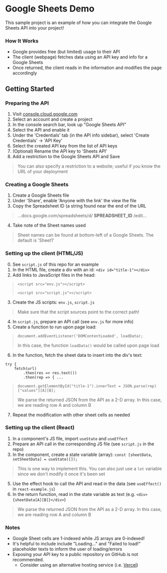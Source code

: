 # Google Sheets Demo
This sample project is an example of how you can integrate the Google Sheets API into your project! 

### How It Works
* Google provides free (but limited) usage to their API
* The client (webpage) fetches data using an API key and info for a Google Sheets
* Once returned, the client reads in the information and modifies the page accordingly

## Getting Started

### Preparing the API
1) Visit [console.cloud.google.com](http://console.cloud.google.com)
2) Select an account and create a project
3) In the console search bar, look up "Google Sheets API"
4) Select the API and enable it
5) Under the 'Credentials' tab (in the API info sidebar), select 'Create Credentials' -> 'API Key'
6) Select the created API key from the list of API keys
7) (Optional) Rename the API key to 'Sheets API'
8) Add a restriction to the Google Sheets API and Save
> You can also specify a restriction to a website; useful if you know the URL of your deployment

### Creating a Google Sheets
1) Create a Google Sheets file
2) Under 'Share', enable 'Anyone with the link' the view the file
3) Copy the Spreadsheet ID (a string found near the end of the URL
> ...docs.google.com/spreadsheets/d/ <b>SPREADSHEET_ID</b> /edit...
4) Take note of the Sheet names used
> Sheet names can be found at bottom-left of a Google Sheets. The default is 'Sheet1'

### Setting up the client (HTML/JS)
0) See ``script.js`` of this repo for an example
1) In the HTML file, create a div with an id: ``<div id="title-1"></div>``
2) Add links to JavaScript files in the head: 
> ``<script src="env.js"></script>``
> 
> ``<script src="script.js"></script>``
3) Create the JS scripts: ``env.js``, ``script.js``
> Make sure that the script sources point to the correct path!
4) In ``script.js``, prepare an API call (see ``env.js`` for more info)
5) Create a function to run upon page load:
> ``document.addEventListener('DOMContentLoaded', loadData);``
> 
> In this case, the function ``loadData()`` would be called upon page load
6) In the function, fetch the sheet data to insert into the div's text:
```
try {
    fetch(url)
        .then(res => res.text())
        .then(rep => { ...
```
> ``document.getElementById("title-1").innerText = JSON.parse(rep)["values"][A][B];``
> 
> We parse the returned JSON from the API as a 2-D array. In this case, we are reading row A and column B
7) Repeat the modification with other sheet cells as needed


### Setting up the client (React)
1) In a component's JS file, import ``useState`` and ``useEffect``
2) Prepare an API call in the corresponding JS file (see ``script.js`` in the repo)
3) In the component, create a state variable (array): ``const [sheetData, setSheetData] = useState([]);``
> This is one way to implement this. You can also just use a `let` variable since we don't modify it once it's been set
5) Use the effect hook to call the API and read in the data (see ``useEffect()`` in ``react-example.js``)
6) In the return function, read in the state variable as text (e.g. ``<div>{sheetData[A][B]}</div>``)
> We parse the returned JSON from the API as a 2-D array. In this case, we are reading row A and column B

### Notes
* Google Sheet cells are 1-indexed while JS arrays are 0-indexed!
* It's helpful to include include "Loading..." and "Failed to load!" placeholder texts to inform the user of loading/errors
* Exposing your API key to a public repository on GitHub is not recommended. 
  * Consider using an alternative hosting service (i.e. [Vercel](https://vercel.com))
